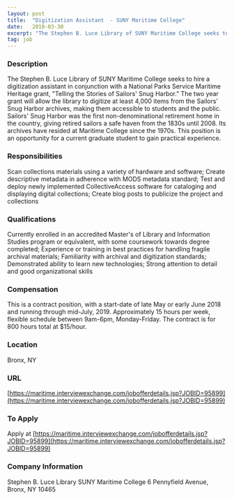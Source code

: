 ```yaml
---
layout: post
title:  "Digitization Assistant  - SUNY Maritime College"
date:   2018-03-30
excerpt: "The Stephen B. Luce Library of SUNY Maritime College seeks to hire a digitization assistant in conjunction with a National Parks Service Maritime Heritage grant, \"Telling the Stories of Sailors' Snug Harbor.\" The two year grant will allow the library to digitize at least 4,000 items from the Sailors' Snug..."
tag: job
---
```


### Description   

The Stephen B. Luce Library of SUNY Maritime College seeks to hire a digitization assistant in conjunction with a National Parks Service Maritime Heritage grant, "Telling the Stories of Sailors' Snug Harbor." The two year grant will allow the library to digitize at least 4,000 items from the Sailors' Snug Harbor archives, making them accessible to students and the public. Sailors' Snug Harbor was the first non-denominational retirement home in the country, giving retired sailors a safe haven from the 1830s until 2008. Its archives have resided at Maritime College since the 1970s. This position is an opportunity for a current graduate student to gain practical experience. 


### Responsibilities   

Scan collections materials using a variety of hardware and software; Create descriptive metadata in adherence with MODS metadata standard; Test and deploy newly implemented CollectiveAccess software for cataloging and displaying digital collections; Create blog posts to publicize the project and collections


### Qualifications   

Currently enrolled in an accredited Master's of Library and Information Studies program or equivalent, with some coursework towards degree completed; Experience or training in best practices for handling fragile archival materials; Familiarity with archival and digitization standards; Demonstrated ability to learn new technologies; Strong attention to detail and good organizational skills


### Compensation   

This is a contract position, with a start-date of late May or early June 2018 and running through mid-July, 2019. Approximately 15 hours per week, flexible schedule between 9am-6pm, Monday-Friday. The contract is for 800 hours total at $15/hour.


### Location   

Bronx, NY


### URL   

[https://maritime.interviewexchange.com/jobofferdetails.jsp?JOBID=95899](https://maritime.interviewexchange.com/jobofferdetails.jsp?JOBID=95899)

### To Apply   

Apply at [https://maritime.interviewexchange.com/jobofferdetails.jsp?JOBID=95899](https://maritime.interviewexchange.com/jobofferdetails.jsp?JOBID=95899)


### Company Information   

Stephen B. Luce Library SUNY Maritime College 6 Pennyfield Avenue, Bronx, NY 10465



